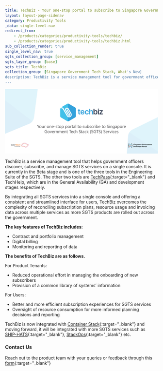 ```yaml
---
title: TechBiz - Your one-stop portal to subscribe to Singapore Government Tech Stack (SGTS) Services!  
layout: layout-page-sidenav
category: Productivity Tools
_data: single-level-nav
redirect_from:
    - /products/categories/productivity-tools/techbiz/
    - /products/categories/productivity-tools/techbiz.html
sub_collection_render: true
single_level_nav: true
sgts_collection_group: [service_management]
sgts_layer_group: [base]
sgts_title: TechBiz
collection_group: [Singapore Government Tech Stack, What's New]
description: TechBiz is a service management tool for government officers to manage SGTS services on a single console. Find out more here!
---
```


![TechBiz header banner](/assets/img/techbiz-HeaderBanner-v1.png)

TechBiz is a service management tool that helps government officers discover, subscribe, and manage SGTS services on a single console. It is currently in the Beta stage and is one of the three tools in the Engineering Suite of the SGTS. The other two tools are [TechPass](https://www.developer.tech.gov.sg/products/categories/digital-identity/techpass/overview.html){:target="\_blank"} and TechHelp, which are in the General Availability (GA) and development stages respectively.

By integrating all SGTS services into a single console and offering a consistent and streamlined interface for users, TechBiz overcomes the complexity of reconciling subscription plans, resource usage and invoicing data across multiple services as more SGTS products are rolled out across the government.

**The key features of TechBiz includes:**

- Contract and portfolio management
- Digital billing
- Monitoring and reporting of data

**The benefits of TechBiz are as follows.**

For Product Tenants:
- Reduced operational effort in managing the onboarding of new subscribers
- Provision of a common library of systems’ information

For Users:
- Better and more efficient subscription experiences for SGTS services
- Oversight of resource consumption for more informed planning decisions and reporting

TechBiz is now integrated with [Container Stack](https:/www.developer.tech.gov.sg/singapore-government-tech-stack/runtime/container-stack){:target="\_blank"} and moving forward, it will be integrated with more SGTS services such as [SHIP-HATS](https:/www.developer.tech.gov.sg/singapore-government-tech-stack/toolchain/ship-hats/){:target="\_blank"}, [StackOps](https:/www.developer.tech.gov.sg/singapore-government-tech-stack/monitoring/stackops){:target="\_blank"} etc.

### Contact Us

Reach out to the product team with your queries or feedback through this [form](https://form.gov.sg/#!/62280856ba91100012050933){:target="\_blank"} 
